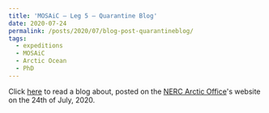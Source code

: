 ```yaml
---
title: 'MOSAiC – Leg 5 – Quarantine Blog'
date: 2020-07-24
permalink: /posts/2020/07/blog-post-quarantineblog/
tags:
  - expeditions
  - MOSAiC
  - Arctic Ocean
  - PhD
---
```


Click [here](https://www.arctic.ac.uk/mosaic-leg-5-quarantine-blog-by-elise-droste/) to read a blog about, posted on the [NERC Arctic Office](https://www.arctic.ac.uk/)'s website on the 24th of July, 2020. 